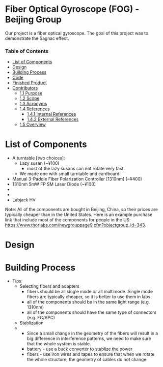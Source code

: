 # Fiber Optical Gyroscope (FOG) - Beijing Group
Our project is a fiber optical gyroscope. The goal of this project was to demonstrate the Sagnac effect.

### Table of Contents


- [List of Components](#1-list-of-components)
- [Design](#2-design)
- [Building Process](#3-building-process)
- [Code](#4-code)
- [Finished Product](#5-finished-project)
- [Contributors](#6-contributors)
  * [1.1 Purpose](#11-purpose)
  * [1.2 Scope](#12-scope)
  * [1.3 Acronyms](#13-acronyms)
  * [1.4 References](#14-references)
    + [1.4.1 Internal References](#141-internal-references)
    + [1.4.2 External References](#142-external-references)
  * [1.5 Overview](#15-overview)

# List of Components

- A turntable [two choices]:
  * Lazy susan (~¥100)
    + most of the lazy susans can not rotate very fast.
  * We made one with small turntable and cardboard.
- Manual 3-Paddle Fiber Polarization Controller [1310nm] (~¥400)
- 1310nm 5mW FP SM Laser Diode (~¥100)
- 
- 
- Labjack HV

Note:
All of the components are bought in Beijing, China, so their prices are typically cheaper than in the United States. Here is an example purchase link that include most of the components for people in the US: https://www.thorlabs.com/newgrouppage9.cfm?objectgroup_id=343.

# Design


# Building Process
- Tips:
  * Selecting fibers and adapters
    + fibers should be all single mode or all multimode. Single mode fibers are typically cheaper, so it is better to use them in labs.
    + all of the components should be in the same light range (e.g. 1310nm)
    + all of the components should have the same type of connectors (e.g. FC/APC)
  * Stablization
  * - Since a small change in the geometry of the fibers will result in a big difference in interference patterns, we need to make sure that the whole system is stable.
    + battery - use a buck converter to stablize the power
    + fibers - use iron wires and tapes to ensure that when we rotate the whole structure, the geometry of cables do not change
